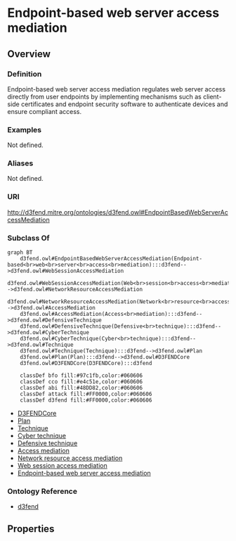 # Endpoint-based web server access mediation

## Overview

### Definition
Endpoint-based web server access mediation regulates web server access directly from user endpoints by implementing mechanisms such as client-side certificates and endpoint security software to authenticate devices and ensure compliant access.

### Examples
Not defined.

### Aliases
Not defined.

### URI
http://d3fend.mitre.org/ontologies/d3fend.owl#EndpointBasedWebServerAccessMediation

### Subclass Of
```mermaid
graph BT
    d3fend.owl#EndpointBasedWebServerAccessMediation(Endpoint-based<br>web<br>server<br>access<br>mediation):::d3fend-->d3fend.owl#WebSessionAccessMediation
    d3fend.owl#WebSessionAccessMediation(Web<br>session<br>access<br>mediation):::d3fend-->d3fend.owl#NetworkResourceAccessMediation
    d3fend.owl#NetworkResourceAccessMediation(Network<br>resource<br>access<br>mediation):::d3fend-->d3fend.owl#AccessMediation
    d3fend.owl#AccessMediation(Access<br>mediation):::d3fend-->d3fend.owl#DefensiveTechnique
    d3fend.owl#DefensiveTechnique(Defensive<br>technique):::d3fend-->d3fend.owl#CyberTechnique
    d3fend.owl#CyberTechnique(Cyber<br>technique):::d3fend-->d3fend.owl#Technique
    d3fend.owl#Technique(Technique):::d3fend-->d3fend.owl#Plan
    d3fend.owl#Plan(Plan):::d3fend-->d3fend.owl#D3FENDCore
    d3fend.owl#D3FENDCore(D3FENDCore):::d3fend
    
    classDef bfo fill:#97c1fb,color:#060606
    classDef cco fill:#e4c51e,color:#060606
    classDef abi fill:#48DD82,color:#060606
    classDef attack fill:#FF0000,color:#060606
    classDef d3fend fill:#FF0000,color:#060606
```

- [D3FENDCore](/docs/ontology/reference/model/D3FENDCore/D3FENDCore.md)
- [Plan](/docs/ontology/reference/model/D3FENDCore/Plan/Plan.md)
- [Technique](/docs/ontology/reference/model/D3FENDCore/Plan/Technique/Technique.md)
- [Cyber technique](/docs/ontology/reference/model/D3FENDCore/Plan/Technique/Cyber%20technique/Cyber%20technique.md)
- [Defensive technique](/docs/ontology/reference/model/D3FENDCore/Plan/Technique/Cyber%20technique/Defensive%20technique/Defensive%20technique.md)
- [Access mediation](/docs/ontology/reference/model/D3FENDCore/Plan/Technique/Cyber%20technique/Defensive%20technique/Access%20mediation/Access%20mediation.md)
- [Network resource access mediation](/docs/ontology/reference/model/D3FENDCore/Plan/Technique/Cyber%20technique/Defensive%20technique/Access%20mediation/Network%20resource%20access%20mediation/Network%20resource%20access%20mediation.md)
- [Web session access mediation](/docs/ontology/reference/model/D3FENDCore/Plan/Technique/Cyber%20technique/Defensive%20technique/Access%20mediation/Network%20resource%20access%20mediation/Web%20session%20access%20mediation/Web%20session%20access%20mediation.md)
- [Endpoint-based web server access mediation](/docs/ontology/reference/model/D3FENDCore/Plan/Technique/Cyber%20technique/Defensive%20technique/Access%20mediation/Network%20resource%20access%20mediation/Web%20session%20access%20mediation/Endpoint-based%20web%20server%20access%20mediation/Endpoint-based%20web%20server%20access%20mediation.md)


### Ontology Reference
- [d3fend](http://d3fend.mitre.org/ontologies/d3fend.owl#)

## Properties
